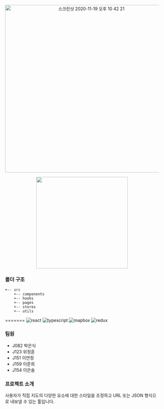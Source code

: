 <p align="center">
    <img width="549" alt="스크린샷 2020-11-19 오후 10 42 21" src="https://user-images.githubusercontent.com/26402298/99673762-8a71e080-2ab8-11eb-84ca-909703fae826.png">
</p>

<p align="center">
    <img src="https://github.com/qkrdmstlr3/svg-icon-animation/blob/master/map-icon/map-icon.svg" height="300" />
</p>


### 폴더 구조

```
+-- src
    +-- components
    +-- hooks
    +-- pages
    +-- stores
    +-- utils
```
=======
![react](https://img.shields.io/badge/react-17.0.1-9cf?logo=react)
![typescript](https://img.shields.io/badge/typescript-4.0.5-blue?logo=typescript)
![mapbox](https://img.shields.io/badge/mapbox-1.12.0-darkblue?logo=mapbox)
![redux](https://img.shields.io/badge/redux-4.0.5-purple?logo=redux)

### 팀원
- J082 박은식
- J123 위정훈
- J151 이연정
- J159 이준희
- J154 이은솔


### 프로젝트 소개

사용자가 직접 지도의 다양한 요소에 대한 스타일을 조정하고 URL 또는 JSON 형식으로 내보낼 수 있는 툴입니다.

